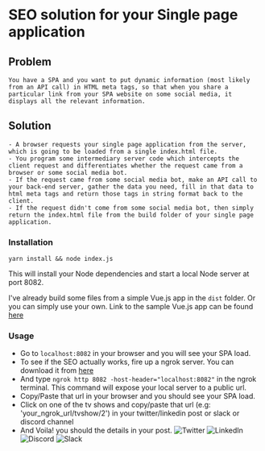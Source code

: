 # SEO solution for your Single page application

## Problem
```
You have a SPA and you want to put dynamic information (most likely from an API call) in HTML meta tags, so that when you share a particular link from your SPA website on some social media, it displays all the relevant information.
```
## Solution
```
- A browser requests your single page application from the server, which is going to be loaded from a single index.html file.
- You program some intermediary server code which intercepts the client request and differentiates whether the request came from a browser or some social media bot.
- If the request came from some social media bot, make an API call to your back-end server, gather the data you need, fill in that data to html meta tags and return those tags in string format back to the client.
- If the request didn't come from some social media bot, then simply return the index.html file from the build folder of your single page application.
```
### Installation
```
yarn install && node index.js
```
This will install your Node dependencies and start a local Node server at port 8082.

I've already build some files from a simple Vue.js app in the `dist` folder. Or you can simply use your own.
Link to the sample Vue.js app can be found [here](https://github.com/sharjeel619/TvMaze)

### Usage
- Go to `localhost:8082` in your browser and you will see your SPA load.
- To see if the SEO actually works, fire up a ngrok server. You can download it from [here](https://ngrok.com/download)
- And type `ngrok http 8082 -host-header="localhost:8082"` in the ngrok terminal. This command will expose your local server to a public url.
- Copy/Paste that url in your browser and you should see your SPA load.
- Click on one of the tv shows and copy/paste that url (e.g: 'your_ngrok_url/tvshow/2') in your twitter/linkedin post or slack or discord channel
- And Voila! you should the details in your post.
 ![Twitter](https://user-images.githubusercontent.com/11159443/95107020-c512fa00-0752-11eb-9f81-f1940f8e10c5.png)
 ![LinkedIn](https://user-images.githubusercontent.com/11159443/95107019-c47a6380-0752-11eb-87b3-0eb96873d700.png)
 ![Discord](https://user-images.githubusercontent.com/11159443/95107014-c2b0a000-0752-11eb-86a6-b975f234d0df.png)
 ![Slack](https://user-images.githubusercontent.com/11159443/95107018-c47a6380-0752-11eb-8fc2-6ac2a6b3e95f.png)
